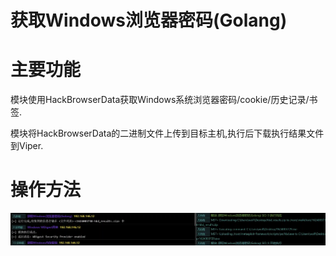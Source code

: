 # 获取Windows浏览器密码(Golang)

# 主要功能
模块使用HackBrowserData获取Windows系统浏览器密码/cookie/历史记录/书签. 

模块将HackBrowserData的二进制文件上传到目标主机,执行后下载执行结果文件到Viper.

# 操作方法
![1624003756199-f750d80e-5607-41bc-9a0b-73d153dda000.webp](./img/XPXqCKL9QcyTzaCr/1624003756199-f750d80e-5607-41bc-9a0b-73d153dda000-965354.webp)


